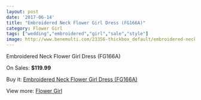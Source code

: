 ```yaml
---
layout: post
date: '2017-06-14'
title: "Embroidered Neck Flower Girl Dress (FG166A)"
category: Flower Girl
tags: ["wedding","embroidered","girl","sale","style"]
image: http://www.benemulti.com/23356-thickbox_default/embroidered-neck-flower-girl-dress-fg166a.jpg
---
```

Embroidered Neck Flower Girl Dress (FG166A)

On Sales: **$119.99**
<a href="https://www.benemulti.com/en/flower-girl/9037-embroidered-neck-flower-girl-dress-fg166a.html"><amp-img layout="responsive" width="600" height="600" src="//www.benemulti.com/23356-thickbox_default/embroidered-neck-flower-girl-dress-fg166a.jpg" alt="Embroidered Neck Flower Girl Dress (FG166A) 0" /></a>
<a href="https://www.benemulti.com/en/flower-girl/9037-embroidered-neck-flower-girl-dress-fg166a.html"><amp-img layout="responsive" width="600" height="600" src="//www.benemulti.com/23357-thickbox_default/embroidered-neck-flower-girl-dress-fg166a.jpg" alt="Embroidered Neck Flower Girl Dress (FG166A) 1" /></a>

Buy it: [Embroidered Neck Flower Girl Dress (FG166A)](https://www.benemulti.com/en/flower-girl/9037-embroidered-neck-flower-girl-dress-fg166a.html "Embroidered Neck Flower Girl Dress (FG166A)")

View more: [Flower Girl](https://www.benemulti.com/en/75-flower-girl "Flower Girl")